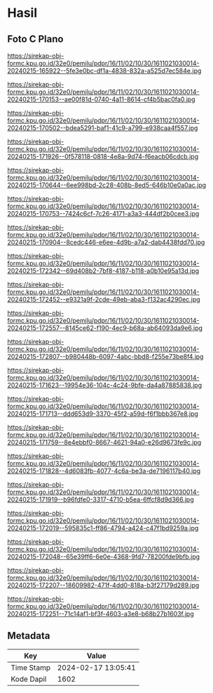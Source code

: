 # Hasil

## Foto C Plano

https://sirekap-obj-formc.kpu.go.id/32e0/pemilu/pdpr/16/11/02/10/30/1611021030014-20240215-165922--5fe3e0bc-df1a-4838-832a-a525d7ec584e.jpg

https://sirekap-obj-formc.kpu.go.id/32e0/pemilu/pdpr/16/11/02/10/30/1611021030014-20240215-170153--ae00f81d-0740-4a11-8614-cf4b5bac0fa0.jpg

https://sirekap-obj-formc.kpu.go.id/32e0/pemilu/pdpr/16/11/02/10/30/1611021030014-20240215-170502--bdea5291-baf1-41c9-a799-e938caa4f557.jpg

https://sirekap-obj-formc.kpu.go.id/32e0/pemilu/pdpr/16/11/02/10/30/1611021030014-20240215-171926--0f578118-0818-4e8a-9d74-f6eacb06cdcb.jpg

https://sirekap-obj-formc.kpu.go.id/32e0/pemilu/pdpr/16/11/02/10/30/1611021030014-20240215-170644--6ee998bd-2c28-408b-8ed5-646b10e0a0ac.jpg

https://sirekap-obj-formc.kpu.go.id/32e0/pemilu/pdpr/16/11/02/10/30/1611021030014-20240215-170753--7424c6cf-7c26-4171-a3a3-444df2b0cee3.jpg

https://sirekap-obj-formc.kpu.go.id/32e0/pemilu/pdpr/16/11/02/10/30/1611021030014-20240215-170904--8cedc446-e6ee-4d9b-a7a2-dab4438fdd70.jpg

https://sirekap-obj-formc.kpu.go.id/32e0/pemilu/pdpr/16/11/02/10/30/1611021030014-20240215-172342--69d408b2-7bf8-4187-b118-a0b10e95a13d.jpg

https://sirekap-obj-formc.kpu.go.id/32e0/pemilu/pdpr/16/11/02/10/30/1611021030014-20240215-172452--e9321a9f-2cde-49eb-aba3-f132ac4290ec.jpg

https://sirekap-obj-formc.kpu.go.id/32e0/pemilu/pdpr/16/11/02/10/30/1611021030014-20240215-172557--8145ce62-f190-4ec9-b68a-ab64093da9e6.jpg

https://sirekap-obj-formc.kpu.go.id/32e0/pemilu/pdpr/16/11/02/10/30/1611021030014-20240215-172807--b980448b-6097-4abc-bbd8-f255e73be8f4.jpg

https://sirekap-obj-formc.kpu.go.id/32e0/pemilu/pdpr/16/11/02/10/30/1611021030014-20240215-171623--19954e36-104c-4c24-9bfe-da4a87885838.jpg

https://sirekap-obj-formc.kpu.go.id/32e0/pemilu/pdpr/16/11/02/10/30/1611021030014-20240215-171713--ddd653d9-3370-45f2-a59d-f6f1bbb367e8.jpg

https://sirekap-obj-formc.kpu.go.id/32e0/pemilu/pdpr/16/11/02/10/30/1611021030014-20240215-171759--8e4ebbf0-8667-4621-94a0-e26d9673fe9c.jpg

https://sirekap-obj-formc.kpu.go.id/32e0/pemilu/pdpr/16/11/02/10/30/1611021030014-20240215-171828--4d6083fb-4077-4c6a-be3a-de7196117b40.jpg

https://sirekap-obj-formc.kpu.go.id/32e0/pemilu/pdpr/16/11/02/10/30/1611021030014-20240215-171919--b96fdfe0-3317-4710-b5ea-6ffcf8d9d366.jpg

https://sirekap-obj-formc.kpu.go.id/32e0/pemilu/pdpr/16/11/02/10/30/1611021030014-20240215-172019--595835c1-ff86-4794-a424-c47f1bd9259a.jpg

https://sirekap-obj-formc.kpu.go.id/32e0/pemilu/pdpr/16/11/02/10/30/1611021030014-20240215-172048--65e39ff6-6e0e-4368-9fd7-78200fde9bfb.jpg

https://sirekap-obj-formc.kpu.go.id/32e0/pemilu/pdpr/16/11/02/10/30/1611021030014-20240215-172207--18609982-471f-4dd0-818a-b3f27179d289.jpg

https://sirekap-obj-formc.kpu.go.id/32e0/pemilu/pdpr/16/11/02/10/30/1611021030014-20240215-172251--71c14af1-bf3f-4603-a3e8-b68b27b1603f.jpg


## Metadata

| Key        | Value               |
| ---------- | ------------------- |
| Time Stamp | 2024-02-17 13:05:41 |
| Kode Dapil | 1602                |



